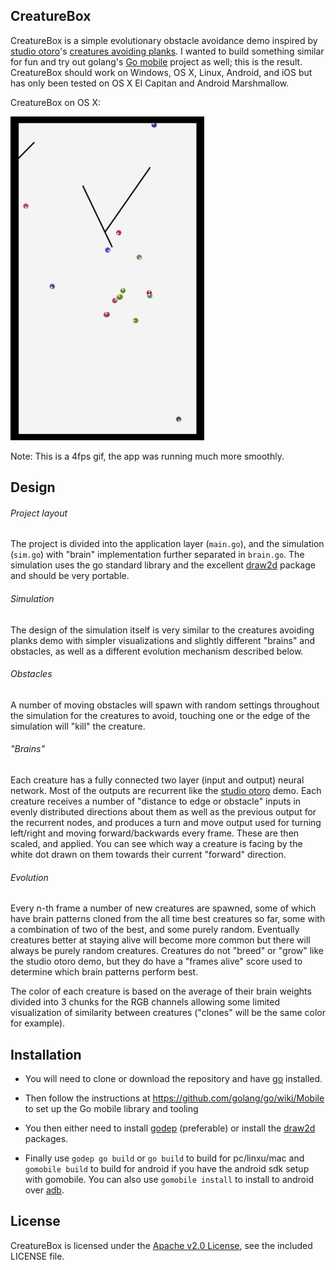 ## CreatureBox
CreatureBox is a simple evolutionary obstacle avoidance demo inspired by [studio otoro](otoro.net)'s [creatures avoiding planks](http://blog.otoro.net/2015/05/07/creatures-avoiding-planks/).
I wanted to build something similar for fun and try out golang's [Go mobile](https://github.com/golang/mobile) project as well; this is the result. CreatureBox should work on Windows, OS X, Linux, Android, and iOS but has only been tested on OS X El Capitan and Android Marshmallow.

CreatureBox on OS X:

<img src="creaturebox_demo.gif" width="310" height="518" alt="gif of CreatureBox running on OS X">
</img>

Note: This is a 4fps gif, the app was running much more smoothly.

## Design
###### Project layout
The project is divided into the application layer (`main.go`), and the simulation (`sim.go`) with "brain" implementation further separated in `brain.go`. The simulation uses the go standard library and the excellent [draw2d](https://github.com/llgcode/draw2d) package and should be very portable.

###### Simulation
The design of the simulation itself is very similar to the creatures avoiding planks demo with simpler visualizations and slightly different "brains" and obstacles, as well as a different evolution mechanism described below.

###### Obstacles
A number of moving obstacles will spawn with random settings throughout the simulation for the creatures to avoid, touching one or the edge of the simulation will "kill" the creature.

###### "Brains"
Each creature has a fully connected two layer (input and output) neural network. Most of the outputs are recurrent like the [studio otoro](otoro.net) demo.
Each creature receives a number of "distance to edge or obstacle" inputs in evenly distributed directions about them as well as the previous output for the recurrent nodes, and produces a turn and move output used for turning left/right and moving forward/backwards every frame. These are then scaled, and applied. You can see which way a creature is facing by the white dot drawn on them towards their current "forward" direction.

###### Evolution
Every n-th frame a number of new creatures are spawned, some of which have brain patterns cloned from the all time best creatures so far, some with a combination of two of the best, and some purely random.
Eventually creatures better at staying alive will become more common but there will always be purely random creatures. Creatures do not "breed" or "grow" like the studio otoro demo, but they do have a "frames alive" score used to determine which brain patterns perform best.

The color of each creature is based on the average of their brain weights divided into 3 chunks for the RGB channels allowing some limited visualization of similarity between creatures ("clones" will be the same color for example).

## Installation
 - You will need to clone or download the repository and have [go](https://golang.org) installed.

 - Then follow the instructions at https://github.com/golang/go/wiki/Mobile to set up the Go mobile library and tooling

 - You then either need to install [godep](https://github.com/tools/godep) (preferable) or install the [draw2d](https://github.com/llgcode/draw2d) packages.

 - Finally use `godep go build` or `go build` to build for pc/linxu/mac and `gomobile build` to build for android if you have the android sdk setup with gomobile. You can also use `gomobile install` to install to android over [adb](http://developer.android.com/tools/help/adb.html).

## License
CreatureBox is licensed under the [Apache v2.0 License](http://www.apache.org/licenses/LICENSE-2.0), see the included LICENSE file.